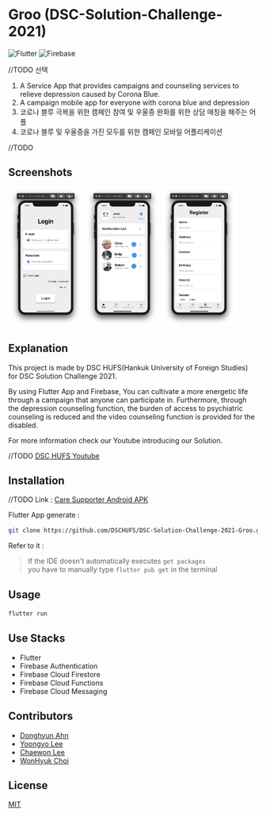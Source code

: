 # Groo (DSC-Solution-Challenge-2021)
![Flutter](https://img.shields.io/badge/Dart-Flutter-blue?logo=Flutter)
![Firebase](https://img.shields.io/badge/with-Firebase-FFCC00?logo=Firebase)

//TODO 선택
1. A Service App that provides campaigns and counseling services to relieve depression caused by Corona Blue.
2. A campaign mobile app for everyone with corona blue and depression
1. 코로나 블루 극복을 위한 캠페인 참여 및 우울증 완화를 위한 상담 매칭을 해주는 어플
2. 코로나 블루 및 우울증을 가진 모두를 위한 캠페인 모바일 어플리케이션

//TODO
## Screenshots
<img src="https://github.com/DSCHUFS/DSC-Solution-Challenge-2020/blob/master/img/login.png" width="30%"> <img src="https://github.com/DSCHUFS/DSC-Solution-Challenge-2020/blob/master/img/main.png" width="30%"> <img src="https://github.com/DSCHUFS/DSC-Solution-Challenge-2020/blob/master/img/register.png" width="30%">

## Explanation
This project is made by DSC HUFS(Hankuk University of Foreign Studies) for DSC Solution Challenge 2021.

By using Flutter App and Firebase, You can cultivate a more energetic life through a campaign that anyone can participate in. Furthermore, through the depression counseling function, the burden of access to psychiatric counseling is reduced and the video counseling function is provided for the disabled.

For more information check our Youtube introducing our Solution.

//TODO
[DSC HUFS Youtube](https://youtu.be/sV1MkwgMrNU)

## Installation
//TODO
Link : [Care Supporter Android APK](https://drive.google.com/file/d/1_O6aemoSKtZFuOccFwqTVMC0eDcvvQ2R/view?usp=sharing)


Flutter App generate :

```bash
git clone https://github.com/DSCHUFS/DSC-Solution-Challenge-2021-Groo.git
```

Refer to it : 
> If the IDE doesn't automatically executes `get packages`     
> you have to manually type `flutter pub get` in the terminal  

## Usage

```bash
flutter run
```

## Use Stacks
- Flutter
- Firebase Authentication
- Firebase Cloud Firestore
- Firebase Cloud Functions
- Firebase Cloud Messaging


## Contributors
- [Donghyun Ahn]()
- [Yoongyo Lee](https://github.com/lykee2000)
- [Chaewon Lee]()
- [WonHyuk Choi](https://github.com/devluce)



## License
[MIT](https://choosealicense.com/licenses/mit/)
